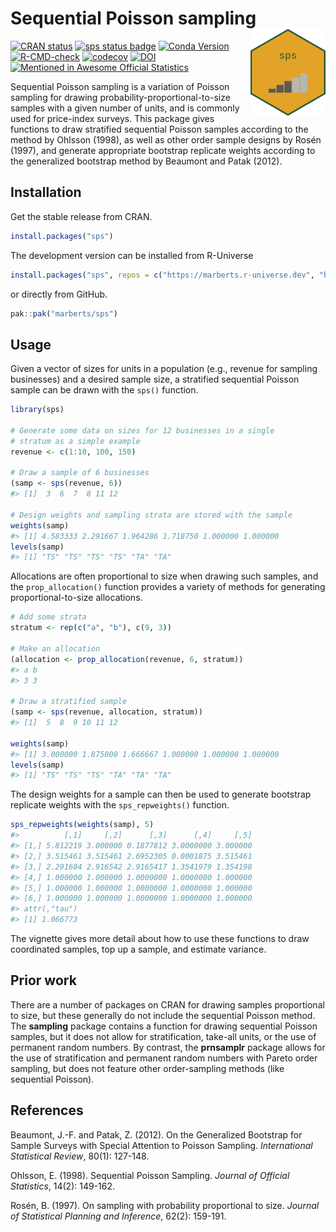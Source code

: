 
<!-- README.md is generated from README.Rmd. Please edit that file. -->

# Sequential Poisson sampling <a href="https://marberts.github.io/sps/"><img src="man/figures/logo.png" align="right" height="139" alt="sps website" /></a>

<!-- badges: start -->

[![CRAN
status](https://www.r-pkg.org/badges/version/sps)](https://cran.r-project.org/package=sps)
[![sps status
badge](https://marberts.r-universe.dev/badges/sps)](https://marberts.r-universe.dev)
[![Conda
Version](https://img.shields.io/conda/vn/conda-forge/r-sps.svg)](https://anaconda.org/conda-forge/r-sps)
[![R-CMD-check](https://github.com/marberts/sps/workflows/R-CMD-check/badge.svg)](https://github.com/marberts/sps/actions)
[![codecov](https://codecov.io/gh/marberts/sps/graph/badge.svg?token=5CPGWUF267)](https://app.codecov.io/gh/marberts/sps)
[![DOI](https://zenodo.org/badge/326323827.svg)](https://zenodo.org/doi/10.5281/zenodo.10109857)
[![Mentioned in Awesome Official
Statistics](https://awesome.re/mentioned-badge.svg)](https://github.com/SNStatComp/awesome-official-statistics-software)
<!-- badges: end -->

Sequential Poisson sampling is a variation of Poisson sampling for
drawing probability-proportional-to-size samples with a given number of
units, and is commonly used for price-index surveys. This package gives
functions to draw stratified sequential Poisson samples according to the
method by Ohlsson (1998), as well as other order sample designs by Rosén
(1997), and generate appropriate bootstrap replicate weights according
to the generalized bootstrap method by Beaumont and Patak (2012).

## Installation

Get the stable release from CRAN.

``` r
install.packages("sps")
```

The development version can be installed from R-Universe

``` r
install.packages("sps", repos = c("https://marberts.r-universe.dev", "https://cloud.r-project.org"))
```

or directly from GitHub.

``` r
pak::pak("marberts/sps")
```

## Usage

Given a vector of sizes for units in a population (e.g., revenue for
sampling businesses) and a desired sample size, a stratified sequential
Poisson sample can be drawn with the `sps()` function.

``` r
library(sps)

# Generate some data on sizes for 12 businesses in a single 
# stratum as a simple example
revenue <- c(1:10, 100, 150)

# Draw a sample of 6 businesses
(samp <- sps(revenue, 6))
#> [1]  3  6  7  8 11 12

# Design weights and sampling strata are stored with the sample
weights(samp)
#> [1] 4.583333 2.291667 1.964286 1.718750 1.000000 1.000000
levels(samp)
#> [1] "TS" "TS" "TS" "TS" "TA" "TA"
```

Allocations are often proportional to size when drawing such samples,
and the `prop_allocation()` function provides a variety of methods for
generating proportional-to-size allocations.

``` r
# Add some strata
stratum <- rep(c("a", "b"), c(9, 3))

# Make an allocation
(allocation <- prop_allocation(revenue, 6, stratum))
#> a b 
#> 3 3

# Draw a stratified sample
(samp <- sps(revenue, allocation, stratum))
#> [1]  5  8  9 10 11 12

weights(samp)
#> [1] 3.000000 1.875000 1.666667 1.000000 1.000000 1.000000
levels(samp)
#> [1] "TS" "TS" "TS" "TA" "TA" "TA"
```

The design weights for a sample can then be used to generate bootstrap
replicate weights with the `sps_repweights()` function.

``` r
sps_repweights(weights(samp), 5)
#>          [,1]     [,2]      [,3]      [,4]     [,5]
#> [1,] 5.812219 3.000000 0.1877812 3.0000000 3.000000
#> [2,] 3.515461 3.515461 2.6952305 0.0001875 3.515461
#> [3,] 2.291604 2.916542 2.9165417 1.3541979 1.354198
#> [4,] 1.000000 1.000000 1.0000000 1.0000000 1.000000
#> [5,] 1.000000 1.000000 1.0000000 1.0000000 1.000000
#> [6,] 1.000000 1.000000 1.0000000 1.0000000 1.000000
#> attr(,"tau")
#> [1] 1.066773
```

The vignette gives more detail about how to use these functions to draw
coordinated samples, top up a sample, and estimate variance.

## Prior work

There are a number of packages on CRAN for drawing samples proportional
to size, but these generally do not include the sequential Poisson
method. The **sampling** package contains a function for drawing
sequential Poisson samples, but it does not allow for stratification,
take-all units, or the use of permanent random numbers. By contrast, the
**prnsamplr** package allows for the use of stratification and permanent
random numbers with Pareto order sampling, but does not feature other
order-sampling methods (like sequential Poisson).

## References

Beaumont, J.-F. and Patak, Z. (2012). On the Generalized Bootstrap for
Sample Surveys with Special Attention to Poisson Sampling.
*International Statistical Review*, 80(1): 127-148.

Ohlsson, E. (1998). Sequential Poisson Sampling. *Journal of Official
Statistics*, 14(2): 149-162.

Rosén, B. (1997). On sampling with probability proportional to size.
*Journal of Statistical Planning and Inference*, 62(2): 159-191.
